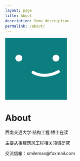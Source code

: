 ```yaml
---
layout: page
title: About
description: Some description.
permalink: /about/
---
```


<img class="img-rounded" src="/assets/img/uploads/profile.png" alt="Thiago Rossener" width="200">

# About

<p>西南交通大学·结构工程·博士在读</p>
<p>主要从事建筑风工程相关领域研究</p>
<p>交流信箱：smilemax@foxmail.com</p>
